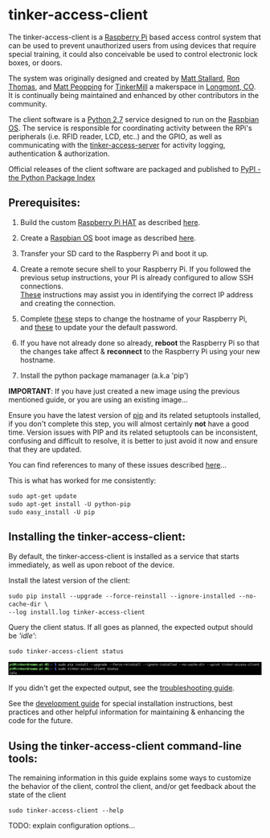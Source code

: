 # tinker-access-client


The tinker-access-client is a [Raspberry Pi](https://www.raspberrypi.org/products/) based access control system that can be used to prevent unauthorized users from using devices that require special training, it could also conceivable be used to control electronic lock boxes, or doors.

The system was originally designed and created by [Matt Stallard](https://github.com/mstallard), [Ron Thomas](https://github.com/RonaldThomas), and [Matt Peopping](https://github.com/analogpixel) for [TinkerMill](http://www.tinkermill.org) a makerspace in [Longmont, CO](https://www.google.com/maps/place/Longmont,+CO/@40.1679379,-105.1678944,12z/data=!3m1!4b1!4m5!3m4!1s0x876bf908d5cc3349:0xc17da1eef3a32735!8m2!3d40.1672068!4d-105.1019275). It is continually being maintained and enhanced by other contributors in the community.

The client software is a [Python 2.7](https://www.python.org/download/releases/2.7/) service designed to run on the [Raspbian OS](https://www.raspberrypi.org/downloads/raspbian/). The service is responsible for coordinating activity between the RPi's peripherals (i.e. RFID reader, LCD, etc..) and the GPIO, as well as communicating with the [tinker-access-server](../tinker_access_server/README.md) for activity logging, authentication & authorization.

Official releases of the client software are packaged and published to [PyPI - the Python Package Index ](https://pypi.python.org/pypi/tinker-access-client/)

## Prerequisites:
1. Build the custom [Raspberry Pi HAT](https://www.raspberrypi.org/blog/introducing-raspberry-pi-hats/) as described [here](../docs/RFID_Wiring.pdf).

1. Create a [Raspbian OS](https://www.raspberrypi.org/downloads/raspbian/) boot image as described [here](docs/bootimage.md).

1. Transfer your SD card to the Raspberry Pi and boot it up.

1. Create a remote secure shell to your Raspberry Pi. If you followed the previous setup instructions, your PI is already configured to allow SSH connections.  
[These](https://www.raspberrypi.org/documentation/remote-access/ssh/README.md) instructions may assist you in identifying the correct IP address and creating the connection.

1. Complete [these](https://www.howtogeek.com/167195/how-to-change-your-raspberry-pi-or-other-linux-devices-hostname/) steps to change the hostname of your Raspberry Pi, and [these](https://www.raspberrypi.org/documentation/linux/usage/users.md) to update your the default password.

1. If you have not already done so already, __reboot__ the Raspberry Pi so that the changes take affect & __reconnect__ to the Raspberry Pi using your new hostname.

1. Install the python package mamanager (a.k.a 'pip')

  **IMPORTANT**: If you have just created a new image using the previous mentioned guide, or you are using an existing image...

  Ensure you have the latest version of [pip](https://pip.pypa.io/en/stable) and its related setuptools installed, if you don't complete this step, you will almost certainly __not__ have a good time. Version issues with PIP and its related setuptools can be inconsistent, confusing and difficult to resolve, it is better to just avoid it now and ensure that they are updated.

  You can find references to many of these issues described [here](https://pip.pypa.io/en/stable/installing/#upgrading-pip)...

  This is what has worked for me consistently:
  ```commandline
  sudo apt-get update
  sudo apt-get install -U python-pip
  sudo easy_install -U pip
  ```

## Installing the tinker-access-client:

By default, the tinker-access-client is installed as a service that starts immediately, as well as upon reboot of the device.

Install the latest version of the client:

```commandline
sudo pip install --upgrade --force-reinstall --ignore-installed --no-cache-dir \
--log install.log tinker-access-client
```

Query the client status. If all goes as planned, the expected output should be *'idle'*:

```commandline
sudo tinker-access-client status
```

![status](docs/images/status.png)

If you didn't get the expected output, see the [troubleshooting guide](docs/troubleshooting.md).

See the [development guide](docs/development.md) for special installation instructions, best practices and other helpful information for maintaining & enhancing the code for the future.

## Using the tinker-access-client command-line tools:
The remaining information in this guide explains some ways to customize the behavior of the client, control the client, and/or get feedback about the state of the client
```
sudo tinker-access-client --help
```

TODO: explain configuration options...
